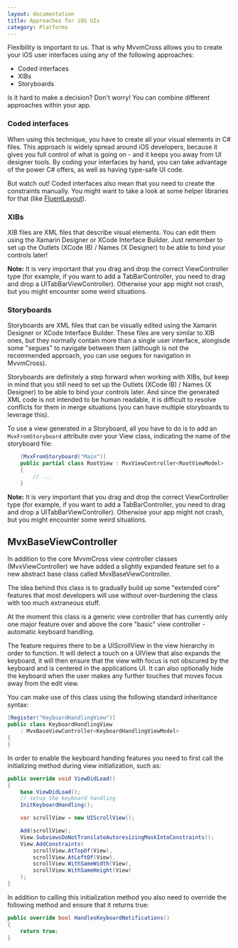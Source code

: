 ```yaml
---
layout: documentation
title: Approaches for iOS UIs
category: Platforms
---
```


Flexibility is important to us. That is why MvvmCross allows you to create your iOS user interfaces using any of the following approaches:

- Coded interfaces
- XIBs
- Storyboards

Is it hard to make a decision? Don't worry! You can combine different approaches within your app.


### Coded interfaces

When using this technique, you have to create all your visual elements in C# files. This approach is widely spread around iOS developers, because it gives you full control of what is going on - and it keeps you away from UI designer tools. By coding your interfaces by hand, you can take advantage of the power C# offers, as well as having type-safe UI code.

But watch out! Coded interfaces also mean that you need to create the constraints manually. You might want to take a look at some helper libraries for that (like [FluentLayout](https://github.com/FluentLayout/Cirrious.FluentLayout)).

### XIBs

XIB files are XML files that describe visual elements. You can edit them using the Xamarin Designer or XCode Interface Builder. Just remember to set up the Outlets (XCode IB) / Names (X Designer) to be able to bind your controls later!

**Note:** It is very important that you drag and drop the correct ViewController type (for example, if you want to add a TabBarController, you need to drag and drop a UITabBarViewController). Otherwise your app might not crash, but you might encounter some weird situations.

### Storyboards

Storyboards are XML files that can be visually edited using the Xamarin Designer or XCode Interface Builder. These files are very similar to XIB ones, but they normally contain more than a single user interface, alongisde some "segues" to navigate between them (although is not the recommended approach, you can use segues for navigation in MvvmCross).

Storyboards are definitely a step forward when working with XIBs, but keep in mind that you still need to set up the Outlets (XCode IB) / Names (X Designer) to be able to bind your controls later. And since the generated XML code is not intended to be human readable, it is difficult to resolve conflicts for them in merge situations (you can have multiple storyboards to leverage this).

To use a view generated in a Storyboard, all you have to do is to add an `MvxFromStoryboard` attribute over your View class, indicating the name of the storyboard file:

```c#
    [MvxFromStoryboard("Main")]
    public partial class RootView : MvxViewController<RootViewModel>
    {
        // ...
    }
```

**Note:** It is very important that you drag and drop the correct ViewController type (for example, if you want to add a TabBarController, you need to drag and drop a UITabBarViewController). Otherwise your app might not crash, but you might encounter some weird situations.


## MvxBaseViewController

In addition to the core MvvmCross view controller classes (MvxViewController) we have added a slightly expanded feature set to a new abstract base class called MvxBaseViewController.

The idea behind this class is to gradually build up some "extended core" features that most developers will use without over-burdening  the class with too much extraneous stuff.

At the moment this class is a generic view controller that has currently only one major feature over and above the core "basic" view controller - automatic keyboard handling.

The feature requires there to be a UIScrollView in the view hierarchy in order to function.  It will detect a touch on a UIView that also expands the keyboard, it will then ensure that the view with focus is not obscured by the keyboard and is centered in the applications UI.  It can also optionally hide the keyboard when the user makes any further touches that moves focus away from the edit view.

You can make use of this class using the following standard inheritance syntax:

```c#
[Register("KeyboardHandlingView")]
public class KeyboardHandlingView
    : MvxBaseViewController<KeyboardHandlingViewModel>
{
}
```

In order to enable the keyboard handing features you need to first call the initializing method during view initialization, such as:

```c#
public override void ViewDidLoad()
{
    base.ViewDidLoad();
    // setup the keyboard handling
    InitKeyboardHandling();

    var scrollView = new UIScrollView();

    Add(scrollView);
    View.SubviewsDoNotTranslateAutoresizingMaskIntoConstraints();
    View.AddConstraints(
        scrollView.AtTopOf(View),
        scrollView.AtLeftOf(View),
        scrollView.WithSameWidth(View),
        scrollView.WithSameHeight(View)
    );
}
```

In addition to calling this initialization method you also need to override the following method and ensure that it returns true:

```c#
public override bool HandlesKeyboardNotifications()
{
    return true;
}
```

